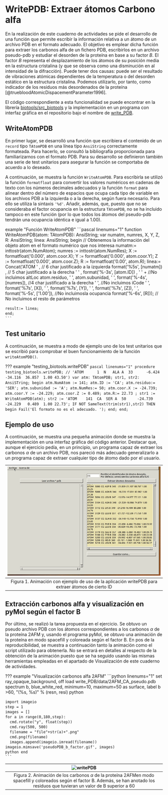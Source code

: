 # WritePDB: Extraer átomos Carbono alfa

En la realización de este cuaderno de actividades se pide el desarrollo de una función que permite escribir la información relativa a un átomo de un archivo PDB en el formato adecuado. El objetivo es emplear dicha función para extraer los carbonos alfa de un fichero PDB, escribirlos en un archivo pseudo-pdb y estudiar el desorden de la proteína en base a su factor $B$. El factor $B$ representa el desplazamiento de los átomos de su posición media en la estructura cristalina (y que se observa como una disminución en al intensidad de la difracción). Puede tener dos causas: puede ser el resultado de vibraciones atómicas dependientes de la temperatura o del desorden estático en la estructura cristalina. Podemos utilizarlo, por tanto, como indicador de los residuos más desordenados de la proteína [@truebloodAtomicDispacementParameter1996]. 

 El código correspondiente a esta funcionalidad se puede encontrar en la librería [biotools/src_biotools](https://github.com/currocam/biotools_hQC/blob/master/biotools/src_biotools.pas) y la implementación en un programa con interfaz gráfica en el repositorio bajo el nombre de [write_PDB](https://github.com/currocam/biotools_hQC/tree/master/write_PDB).

## WriteAtomPDB

En primer lugar, se desarrolló una función que escribiera el contenido de un `record` tipo `TAtomPDB` en una línea tipo `AnsiString` correctamente formateada. Para hacerlo, se consultó la bibliografía proporcionada para familiarizarnos con el formato PDB. Para su desarrollo se definieron también una serie de test unitarios para asegurar la función se comportaba de acuerdo a lo deseado. 

A continuación, se muestra la función `WriteAtomPDB`. Para escribirla se utilizó la función `formatfloat` para convertir los valores numéricos en cadenas de texto con los números decimales adecuados y la función `format` para alinear dentro del número de espacios que ocupa cada tipo de variable en los archivos PDB a la izquierda o a la derecha, según fuera necesario. Para ello se utiliza la sintaxis `'%d'`. Añadir, además, que, puesto que no se consideraba el factor ocupancia en la estructura `TAtomPDB`, no se ha incluido tampoco en este función (por lo que todos los átomos del pseudo-pdb tendrán una ocupancia idéntica e igual a 1.00).  

example "Función WriteAtomPDB"
	```pascal linenums="1"
	function WriteAtomPDB(atom: TAtomPDB): AnsiString;
	var
	  numatm, numres, X, Y, Z, R: AnsiString;
	  linea: AnsiString;
	begin
	    // Obtenemos la información del objeto atom en el formato numérico que nos interesa
	    numatm:= inttostr(atom.NumAtom);
	    numres := inttostr(atom.NumRes);
	    X  := formatfloat('0.000', atom.coor.X);
	    Y  := formatfloat('0.000', atom.coor.Y);
	    Z  := formatfloat('0.000', atom.coor.Z);
	    R  := formatfloat('0.00', atom.R);
	    linea:= Concat('ATOM  ' , // 6 char justificado a la izquierda
            format('%5s', [numatm]) ,  // 5 char justificado a la derecha
            '  ' ,
            format('%-3s', [atom.ID]) ,
            ' ' + //No incluimos altLoc
            atom.residuo,
            ' ',
            atom.subunidad,
            '  ',
            format('%-4s', [numres]), //4 char justificado a la derecha
            '  ', //No incluimos iCode
            ' ',
            format('%7s', [X]),
            ' ',
            format('%7s', [Y]),
            ' ',
            format('%7s', [Z]),
            '  ',
            format('%-5s', ['1.00']), //No incluimosla ocupancia
            format('%-6s', [R]));
            // No incluimos el resto de parámetros

	result:= linea;
	end;          
	```

## Test unitario

A continuación, se muestra a modo de ejemplo uno de los test unitarios que se escribió para comprobar el buen funcionamiento de la función `writeAtomPDB()`. 

??? example "testing_biotools.writePDB"
	```pascal linenums="1"
	procedure testing_biotools.writePDB;
	// 'ATOM      1  N   ALA A  33      -6.424 -34.116  36.857  1.00 43.50')
	var
	atm: TAtomPDB;
	str1, str2: AnsiSTring;
	begin
	  atm.NumAtom := 141;
	  atm.ID := 'CA';
	  atm.residuo:= 'SER';
	  atm.subunidad := 'A';
	  atm.NumRes:= 50;
	  atm.coor.X := -24.739;
	  atm.coor.Y := -24.229;
	  atm.coor.Z := 0.489;
	  atm.R:= 22.73 ;
	  str1 :=  WriteAtomPDB(atm);
	  str2 := 'ATOM    141  CA  SER A  50     -24.739 -24.229   0.489  1.00 22.73';
	  IF NOT SameText(trim(str1),str2) THEN
	     begin
	       Fail('El formato no es el adecuado. ');
	     end;
	end;        
	```
## Ejemplo de uso

A continuación, se muestra una pequeña animación donde se muestra la implementación en una interfaz gráfica del código anterior. Destacar que, aunque el ejercicio pedía, en un principio, un programa capaz de extraer los carbonos $\alpha$ de un archivo PDB, nos pareció más adecuado generalizarlo a un programa capaz de extraer cualquier tipo de átomo dado por el usuario. 

|![writePDB](images/write_PDB.gif)|
|:--:|
|Figura 1. Animación con ejemplo de uso de la aplicación writePDB para extraer átomos de cierto ID| 

## Extracción carbonos alfa y visualización en pyMol según el factor B

Por último, se realizó la tarea propuesta en el ejercicio. Se obtuvo un pseudo archivo PDB con los átomos correspondientes a los carbonos $\alpha$ de la proteína 2AFM y, usando el programa pyMol, se obtuvo una animación de la proteína en modo spacefill y coloreada según el factor B. En pos de la reproducibilidad, se muestra a continuación tanto la animación como el script utilizado para obtenerla. No se entrará en detalles al respecto de la obtención de la animación puesto que se ha seguido usando las mismas herramientas empleadas en el apartado de Visualización de este cuaderno de actividades. 

??? example "Visualización carbonos alfa 2AFM"
	```python linenums="1"
	set ray_opaque_background, off
	load write_PDB/data/2AFM_CA_pseudo.pdb
	spectrum b, blue_white_red, minimum=10, maximum=50
	as surface, 
	label b >60, "(%s, %s)" % (resn, resi)
	python

	import imageio
	step = 1
	images = []
	for a in range(0,180,step):
	  cmd.rotate("y", float(step)) 
	  cmd.ray(500, 500)
	  filename = "file"+str(a)+".png"
	  cmd.png(filename)
	  images.append(imageio.imread(filename))
	imageio.mimsave('pseudoPDB_b_factor.gif', images)
	python end
	```

|![writePDB](images/pseudoPDB_b_factor.gif)|
|:--:|
|Figura 2. Animación de los carbonos $\alpha$ de la proteína 2AFMen modo spacefill y coloreados según el factor B. Además, se han anotado los residuos que tuvieran un valor de B superior a 60| 

